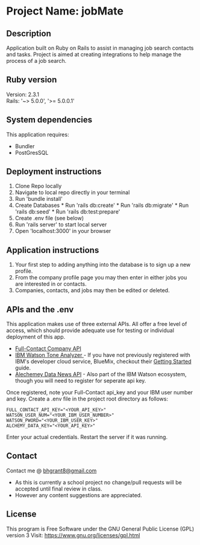 
# Project Name: jobMate

## Description

Application built on Ruby on Rails to assist in managing job search contacts and tasks. Project is aimed at creating integrations to help manage the process of a job search.

## Ruby version
Version: 2.3.1<br>
Rails: '~> 5.0.0', '>= 5.0.0.1'

## System dependencies

This application requires:
  * Bundler
  * PostGresSQL

## Deployment instructions
  1. Clone Repo locally
  2. Navigate to local repo directly in your terminal
  3. Run 'bundle install'
  4. Create Databases
    * Run 'rails db:create'
    * Run 'rails db:migrate'
    * Run 'rails db:seed'
    * Run 'rails db:test:prepare'
  5. Create .env file (see below)
  6. Run 'rails server' to start local server
  7. Open 'localhost:3000' in your browser

## Application instructions
  1. Your first step to adding anything into the database is to sign up a new profile.
  2. From the company profile page you may then enter in either jobs you are interested in or contacts.
  3. Companies, contacts, and jobs may then be edited or deleted.

## APIs and the .env
  This application makes use of three external APIs. All offer a free level of access, which should provide adequate use for testing or individual deployment of this app.
  * <a href="https://www.fullcontact.com/developer/">Full-Contact Company API</a>
  * <a href="https://www.ibm.com/watson/developercloud/tone-analyzer.html">IBM Watson Tone Analyzer </a> - If you have not previously registered with IBM's developer cloud service, BlueMix, checkout their <a href="https://www.ibm.com/watson/developercloud/doc/getting_started/">Getting Started</a> guide.
  * <a href="https://www.ibm.com/watson/developercloud/alchemy-data-news.html">Alechemey Data News API</a> - Also part of the IBM Watson ecosystem, though you will need to register for seperate api key.
  
Once registered, note your Full-Contact api_key and your IBM user number and key. Create a .env file in the project root directory as follows:

    FULL_CONTACT_API_KEY="<YOUR_API_KEY>"
    WATSON_USER_NUM="<YOUR_IBM_USER_NUMBER>"
    WATSON_PWORD="<YOUR_IBM_USER_KEY>"
    ALCHEMY_DATA_KEY="<YOUR_API_KEY>"

Enter your actual credentials. Restart the server if it was running.

## Contact
  Contact me @ <a href="mailto:bhgrant@gmail.com">bhgrant8@gmail.com</a><br>
  * As this is currently a school project no change/pull requests will be accepted until final review in class.
  * However any content suggestions are appreciated.

## License
  This program is Free Software under the GNU General Public License (GPL) version 3
  Visit: https://www.gnu.org/licenses/gpl.html
